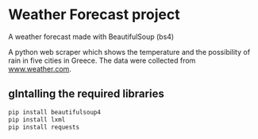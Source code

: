 # Weather Forecast project

A weather forecast made with BeautifulSoup (bs4)

A python web scraper which shows the temperature and the possibility of rain in five cities in Greece. 
The data were collected from www.weather.com.

## gIntalling the required libraries
```cmd
pip install beautifulsoup4
pip install lxml
pip install requests
```